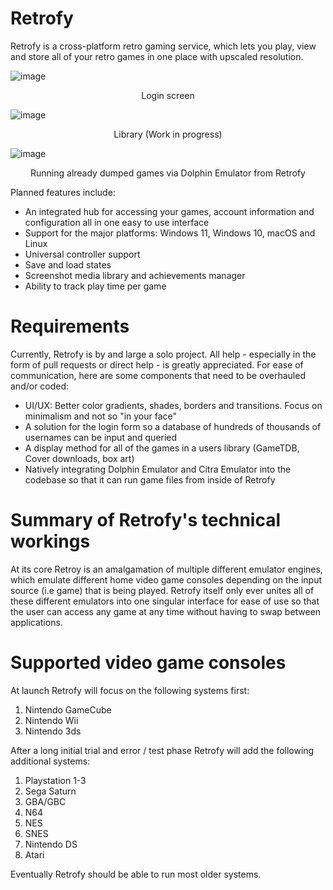 # Retrofy
Retrofy is a cross-platform retro gaming service, which lets you play, view and store all of your retro games in one place with upscaled resolution.

![image](https://user-images.githubusercontent.com/103383767/216842459-bc707751-a186-471e-b76b-85c87522d71f.png)
<p align="center"> 
Login screen
</p>

![image](https://user-images.githubusercontent.com/103383767/216842468-35794962-29fe-41f3-b06f-c64cd9d93563.png)
<p align="center"> 
Library (Work in progress)
</p>

![image](https://user-images.githubusercontent.com/103383767/215565951-379ae868-d990-442b-a81b-584760df9803.png)
<p align="center"> 
Running already dumped games via Dolphin Emulator from Retrofy
</p>

Planned features include:
- An integrated hub for accessing your games, account information and configuration all in one easy to use interface
- Support for the major platforms: Windows 11, Windows 10, macOS and Linux
- Universal controller support
- Save and load states
- Screenshot media library and achievements manager
- Ability to track play time per game


# Requirements

Currently, Retrofy is by and large a solo project. All help - especially in the form of pull requests or direct help - is greatly appreciated. For ease of communication, here are some components that need to be overhauled and/or coded:

- UI/UX: Better color gradients, shades, borders and transitions. Focus on minimalism and not so "in your face"
- A solution for the login form so a database of hundreds of thousands of usernames can be input and queried
- A display method for all of the games in a users library (GameTDB, Cover downloads, box art)
- Natively integrating Dolphin Emulator and Citra Emulator into the codebase so that it can run game files from inside of Retrofy

# Summary of Retrofy's technical workings

At its core Retroy is an amalgamation of multiple different emulator engines, which emulate different home video game consoles depending on the input source (i.e game) that is being played. Retrofy itself only ever unites all of these different emulators into one singular interface for ease of use so that the user can access any game at any time without having to swap between applications.


# Supported video game consoles

At launch Retrofy will focus on the following systems first:
1. Nintendo GameCube
2. Nintendo Wii
3. Nintendo 3ds


After a long initial trial and error / test phase Retrofy will add the following additional systems:
1. Playstation 1-3
2. Sega Saturn
3. GBA/GBC
4. N64
5. NES
6. SNES
7. Nintendo DS
8. Atari

Eventually Retrofy should be able to run most older systems.
